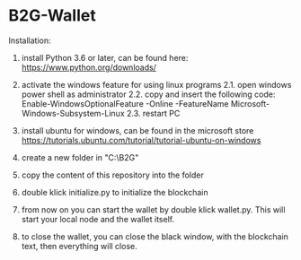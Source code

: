 # B2G-Wallet

Installation:

1. install Python 3.6 or later, can be found here: https://www.python.org/downloads/

2. activate the windows feature for using linux programs
2.1. open windows power shell as administrator
2.2. copy and insert the following code:
     Enable-WindowsOptionalFeature -Online -FeatureName Microsoft-Windows-Subsystem-Linux
2.3. restart PC

3. install ubuntu for windows, can be found in the microsoft store
https://tutorials.ubuntu.com/tutorial/tutorial-ubuntu-on-windows

4. create a new folder in "C:\B2G\"

5. copy the content of this repository into the folder

6. double klick initialize.py to initialize the blockchain

7. from now on you can start the wallet by double klick wallet.py. This will start your local node and the wallet itself.

8. to close the wallet, you can close the black window, with the blockchain text, then everything will close.
